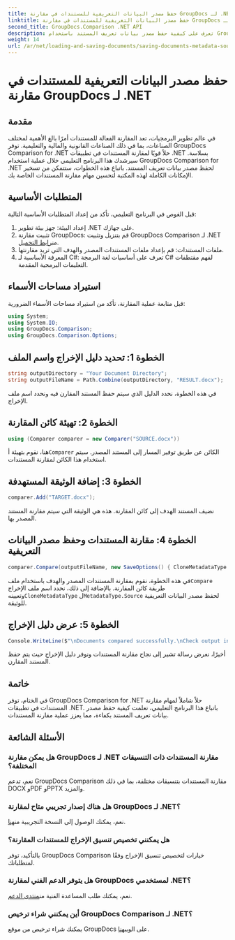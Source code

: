 ```yaml
---
title: حفظ مصدر البيانات التعريفية للمستندات في مقارنة GroupDocs لـ .NET
linktitle: حفظ مصدر البيانات التعريفية للمستندات في مقارنة GroupDocs لـ .NET
second_title: GroupDocs.Comparison .NET API
description: تعرف على كيفية حفظ مصدر بيانات تعريف المستند باستخدام GroupDocs Comparison لـ .NET. اتبع دليلنا خطوة بخطوة لإجراء مقارنة سلسة للمستندات في .NET الخاص بك.
weight: 14
url: /ar/net/loading-and-saving-documents/saving-documents-metadata-source/
---
```


# حفظ مصدر البيانات التعريفية للمستندات في مقارنة GroupDocs لـ .NET

## مقدمة
في عالم تطوير البرمجيات، تعد المقارنة الفعالة للمستندات أمرًا بالغ الأهمية لمختلف الصناعات، بما في ذلك الصناعات القانونية والمالية والتعليمية. توفر GroupDocs Comparison for .NET حلاً قويًا لمقارنة المستندات في تطبيقات .NET بسلاسة. سيرشدك هذا البرنامج التعليمي خلال عملية استخدام GroupDocs Comparison for .NET لحفظ مصدر بيانات تعريف المستند. باتباع هذه الخطوات، ستتمكن من تسخير الإمكانات الكاملة لهذه المكتبة لتحسين مهام مقارنة المستندات الخاصة بك.
## المتطلبات الأساسية
قبل الغوص في البرنامج التعليمي، تأكد من إعداد المتطلبات الأساسية التالية:
1. إعداد البيئة: جهز بيئة تطوير .NET على جهازك.
2.  تثبيت مقارنة GroupDocs: قم بتنزيل وتثبيت GroupDocs Comparison لـ .NET من[رابط التحميل](https://releases.groupdocs.com/comparison/net/).
3. ملفات المستندات: قم بإعداد ملفات المستندات المصدر والهدف التي تريد مقارنتها.
4. المعرفة الأساسية لـ C#: تعرف على أساسيات لغة البرمجة C# لفهم مقتطفات التعليمات البرمجية المقدمة.

## استيراد مساحات الأسماء
قبل متابعة عملية المقارنة، تأكد من استيراد مساحات الأسماء الضرورية:
```csharp
using System;
using System.IO;
using GroupDocs.Comparison;
using GroupDocs.Comparison.Options;
```

## الخطوة 1: تحديد دليل الإخراج واسم الملف
```csharp
string outputDirectory = "Your Document Directory";
string outputFileName = Path.Combine(outputDirectory, "RESULT.docx");
```
في هذه الخطوة، نحدد الدليل الذي سيتم حفظ المستند المقارن فيه ونحدد اسم ملف الإخراج.
## الخطوة 2: تهيئة كائن المقارنة
```csharp
using (Comparer comparer = new Comparer("SOURCE.docx"))
```
 هنا، نقوم بتهيئة أ`Comparer` الكائن عن طريق توفير المسار إلى المستند المصدر. سيتم استخدام هذا الكائن لمقارنة المستندات.
## الخطوة 3: إضافة الوثيقة المستهدفة
```csharp
comparer.Add("TARGET.docx");
```
نضيف المستند الهدف إلى كائن المقارنة. هذه هي الوثيقة التي سيتم مقارنة المستند المصدر بها.
## الخطوة 4: مقارنة المستندات وحفظ مصدر البيانات التعريفية
```csharp
comparer.Compare(outputFileName, new SaveOptions() { CloneMetadataType = MetadataType.Source });
```
 في هذه الخطوة، نقوم بمقارنة المستندات المصدر والهدف باستخدام ملف`Compare` طريقة كائن المقارنة. بالإضافة إلى ذلك، نحدد اسم ملف الإخراج وتعيينه`CloneMetadataType` ل`MetadataType.Source` لحفظ مصدر البيانات التعريفية للوثيقة.
## الخطوة 5: عرض دليل الإخراج
```csharp
Console.WriteLine($"\nDocuments compared successfully.\nCheck output in {outputDirectory}.");
```
أخيرًا، نعرض رسالة تشير إلى نجاح مقارنة المستندات ونوفر دليل الإخراج حيث يتم حفظ المستند المقارن.

## خاتمة
في الختام، توفر GroupDocs Comparison for .NET حلاً شاملاً لمهام مقارنة المستندات في تطبيقات .NET. باتباع هذا البرنامج التعليمي، تعلمت كيفية حفظ مصدر بيانات تعريف المستند بكفاءة، مما يعزز عملية مقارنة المستندات.
## الأسئلة الشائعة
### هل يمكن مقارنة GroupDocs لـ .NET مقارنة المستندات ذات التنسيقات المختلفة؟
نعم، تدعم GroupDocs Comparison مقارنة المستندات بتنسيقات مختلفة، بما في ذلك DOCX وPDF وPPTX والمزيد.
### هل هناك إصدار تجريبي متاح لمقارنة GroupDocs لـ .NET؟
 نعم، يمكنك الوصول إلى النسخة التجريبية من[هنا](https://releases.groupdocs.com/).
### هل يمكنني تخصيص تنسيق الإخراج للمستندات المقارنة؟
بالتأكيد، توفر GroupDocs Comparison خيارات لتخصيص تنسيق الإخراج وفقًا لمتطلباتك.
### هل يتوفر الدعم الفني لمقارنة GroupDocs لمستخدمي .NET؟
 نعم، يمكنك طلب المساعدة الفنية من[منتدى الدعم](https://forum.groupdocs.com/c/comparison/12).
### أين يمكنني شراء ترخيص GroupDocs Comparison لـ .NET؟
 يمكنك شراء ترخيص من موقع GroupDocs على الويب[هنا](https://purchase.groupdocs.com/buy).